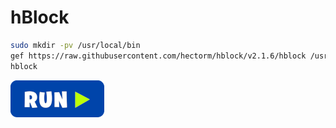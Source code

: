 # hBlock
```bash
sudo mkdir -pv /usr/local/bin
gef https://raw.githubusercontent.com/hectorm/hblock/v2.1.6/hblock /usr/local/bin/hblock
hblock
```
[![bashrun](../images/bashrun.png)](br:hblock)